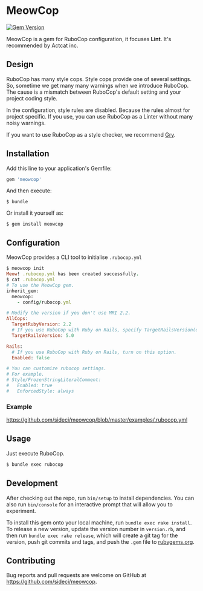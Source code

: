 # MeowCop

[![Gem Version](https://badge.fury.io/rb/meowcop.svg)](https://badge.fury.io/rb/meowcop)

MeowCop is a gem for RuboCop configuration, it focuses **Lint**.
It's recommended by Actcat inc.


## Design

RuboCop has many style cops. Style cops provide one of several settings.
So, sometime we get many many warnings when we introduce RuboCop. The cause is a mismatch between RuboCop's default setting and your project coding style.

In the configuration, style rules are disabled. Because the rules almost for project specific.
If you use, you can use RuboCop as a Linter without many noisy warnings.


If you want to use RuboCop as a style checker, we recommend [Gry](https://github.com/pocke/gry).

## Installation

Add this line to your application's Gemfile:

```ruby
gem 'meowcop'
```

And then execute:

    $ bundle

Or install it yourself as:

    $ gem install meowcop

## Configuration

MeowCop provides a CLI tool to initialise `.rubocop.yml`

```ruby
$ meowcop init
Meow! .rubocop.yml has been created successfully.
$ cat .rubocop.yml
# To use the MeowCop gem.
inherit_gem:
  meowcop:
    - config/rubocop.yml

# Modify the version if you don't use MRI 2.2.
AllCops:
  TargetRubyVersion: 2.2
  # If you use RuboCop with Ruby on Rails, specify TargetRailsVersion(default: 5.0).
  TargetRailsVersion: 5.0

Rails:
  # If you use RuboCop with Ruby on Rails, turn on this option.
  Enabled: false

# You can customize rubocop settings.
# For example.
# Style/FrozenStringLiteralComment:
#   Enabled: true
#   EnforcedStyle: always
```

### Example

https://github.com/sideci/meowcop/blob/master/examples/.rubocop.yml


## Usage

Just execute RuboCop.

```sh
$ bundle exec rubocop
```




## Development

After checking out the repo, run `bin/setup` to install dependencies. You can also run `bin/console` for an interactive prompt that will allow you to experiment.

To install this gem onto your local machine, run `bundle exec rake install`. To release a new version, update the version number in `version.rb`, and then run `bundle exec rake release`, which will create a git tag for the version, push git commits and tags, and push the `.gem` file to [rubygems.org](https://rubygems.org).

## Contributing

Bug reports and pull requests are welcome on GitHub at https://github.com/sideci/meowcop.
